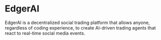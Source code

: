 # EdgerAI
EdgerAI is a decentralized social trading platform that allows anyone, regardless of coding experience, to create AI-driven trading agents that react to real-time social media events.

